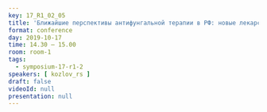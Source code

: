 ```yaml
---
key: 17_R1_02_05
title: 'Ближайшие перспективы антифунгальной терапии в РФ: новые лекарственные формы и новые препараты'
format: conference
day: 2019-10-17
time: 14.30 – 15.00
room: room-1
tags:
  - symposium-17-r1-2
speakers: [ kozlov_rs ]
draft: false
videoId: null
presentation: null
---
```

